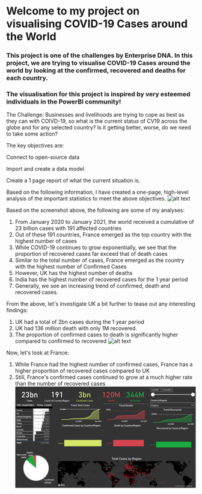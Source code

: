 # Welcome to my project on visualising COVID-19 Cases around the World
### This project is one of the challenges by Enterprise DNA. In this project, we are trying to visualise COVID-19 Cases around the world by looking at the confirmed, recovered and deaths for each country. 
### The visualisation for this project is inspired by very esteemed individuals in the PowerBI community!

The Challenge: Businesses and livelihoods are trying to cope as best as they can with COIVD-19, so what is the current status of CV19 across the globe and for any selected country? Is it getting better, worse, do we need to take some action?

The key objectives are:

Connect to open-source data

Import and create a data model

Create a 1 page report of what the current situation is.

Based on the following information, I have created a one-page, high-level analysis of the important statistics to meet the above objectives. 
![alt text](https://github.com/wanizainalabidin/powerbichallenges/blob/main/image.png)

Based on the screenshot above, the following are some of my analyses: 

1) From January 2020 to January 2021, the world received a cumulative of 23 billion cases with 191 affected countries
2) Out of these 191 countries, France emerged as the top country with the highest number of cases
3) While COVID-19 continues to grow exponentially, we see that the proportion of recovered cases far exceed that of death cases
4) Similar to the total number of cases, France emerged as the country with the highest number of Confirmed Cases 
5) However, UK has the highest number of deaths 
6) India has the highest number of recovered cases for the 1 year period 
7) Generally, we see an increasing trend of confirmed, death and recovered cases. 

From the above, let's investigate UK a bit further to tease out any interesting findings:
1) UK had a total of 2bn cases during the 1 year period
2) UK had 136 million death with only 1M recovered.
3) The proportion of confirmed cases to death is significantly higher compared to confirmed to recovered
![alt text](https://github.com/wanizainalabidin/powerbichallenges/blob/main/CHALLENGE%2011%20UK.png)

Now, let's look at France: 

1) While France had the highest number of confirmed cases, France has a higher proportion of recovered cases compared to UK 
2) Still, France's confirmed cases continued to grow at a much higher rate than the number of recovered cases 
![alt text](https://github.com/wanizainalabidin/powerbichallenges/blob/main/covid19-case-study/images/CHALLENGE%2011%20-%20FRANCE.png)


